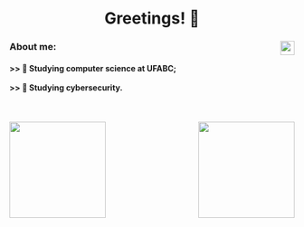 <div align="center">
  <h1>Greetings! 🖖</h1>
</div>

<div align="left">
  <a href="https://www.linkedin.com/in/miguel-piva/" target="_blank"><img align="right" width="25px" src="https://raw.githubusercontent.com/peterthehan/peterthehan/master/assets/linkedin.svg" target="_blank"></a>
  <h3>
    About me:
  </h3>

  <h4>
    >> 📖 Studying computer science at UFABC;</br></br>
    >> 📕 Studying cybersecurity.
  </h4>
</div>

</br>
</br>

<div align="left">
  <a href="https://github.com/MiguelPiva">
  <img height="170em" src="https://github-readme-stats.vercel.app/api?username=MiguelPiva&show_icons=true&include_all_commits=true&count_private=true&rank_icon=github&theme=chartreuse-dark&"/>
  <img height="170em" align="right" src="https://github-readme-stats.vercel.app/api/top-langs/?username=MiguelPiva&layout=donut&langs_count=16&theme=chartreuse-dark"/>
</div>

</br>
</br>
